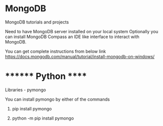 # MongoDB
 MongoDB tutorials and projects

 Need to have MongoDB server installed on your local system
 Optionally you can install MongoDB Compass an IDE like interface to interact with MongoDB.
 
You can get complete instructions from below link
https://docs.mongodb.com/manual/tutorial/install-mongodb-on-windows/

# ****** Python **** 
Libraries - pymongo

You can install pymongo by either of the commands

1. pip install pymongo

2. python -m pip install pymongo


